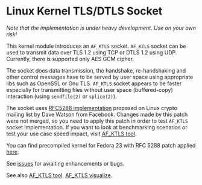 # Linux Kernel TLS/DTLS Socket

*Note that the implementation is under heavy development. Use on your own risk!*

This kernel module introduces an ```AF_KTLS``` socket. ```AF_KTLS``` socket can
be used to transmit data over TLS 1.2 using TCP or DTLS 1.2 using UDP.
Currently, there is supported only AES GCM cipher.

The socket does data transmission, the handshake, re-handshaking and other
control messages have to be served by user space using appropriate libs such as
OpenSSL or Gnu TLS.  ```AF_KTLS``` socket appears to be faster especially for
transmitting files without user space (buffered-copy) interaction (using
```sendfile(2)``` or ```splice(2)```).

The socket uses [RFC5288
implementation](http://thread.gmane.org/gmane.linux.kernel/2091838) proposed on
Linux crypto mailing list by Dave Watson from Facebook. Changes made by this
patch were not merged, so you need to apply this patch in order to test
```AF_KTLS``` socket implementation. If you want to look at benchmarking
scenarios or test your use case speed impact, visit [AF_KTLS
tool](https://github.com/fridex/af_ktls-tool).

You can find precompiled kernel for Fedora 23 with RFC 5288 patch applied
[here](http://209.132.179.123:5000/).

See [issues](http://github.com/fridex/af_ktls/issues) for awaiting
enhancements or bugs.

See also [AF_KTLS tool](https://github.com/fridex/af_ktls-tool), [AF_KTLS
visualize](https://github.com/fridex/af_ktls-visualize).

